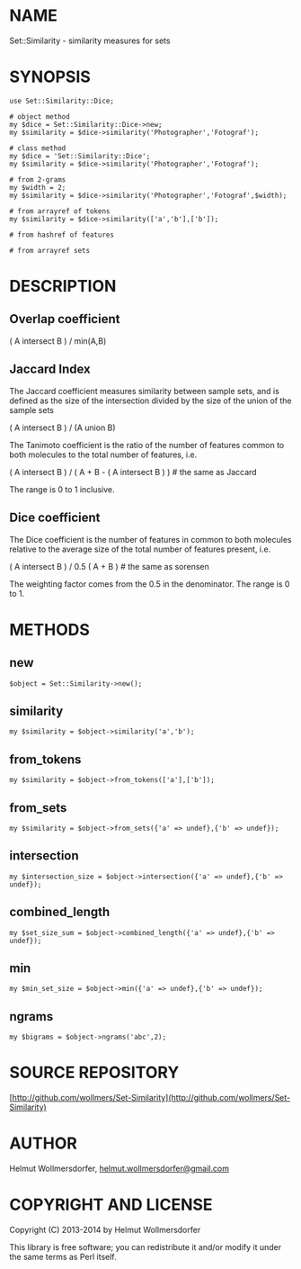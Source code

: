 # NAME

Set::Similarity - similarity measures for sets

# SYNOPSIS

    use Set::Similarity::Dice;
    
    # object method
    my $dice = Set::Similarity::Dice->new;
    my $similarity = $dice->similarity('Photographer','Fotograf');
    
    # class method
    my $dice = 'Set::Similarity::Dice';
    my $similarity = $dice->similarity('Photographer','Fotograf');
    
    # from 2-grams
    my $width = 2;
    my $similarity = $dice->similarity('Photographer','Fotograf',$width);
    
    # from arrayref of tokens
    my $similarity = $dice->similarity(['a','b'],['b']);
    
    # from hashref of features
    
    # from arrayref sets
    

    

# DESCRIPTION

## Overlap coefficient

( A intersect B ) / min(A,B)

## Jaccard Index

The Jaccard coefficient measures similarity between sample sets, and is defined as the size of the intersection divided by the size of the union of the sample sets

( A intersect B ) / (A union B)

The Tanimoto coefficient is the ratio of the number of features common to both molecules to the total number of features, i.e.

( A intersect B ) / ( A + B - ( A intersect B ) ) # the same as Jaccard 

The range is 0 to 1 inclusive.

## Dice coefficient

The Dice coefficient is the number of features in common to both molecules relative to the average size of the total number of features present, i.e.

( A intersect B ) / 0.5 ( A + B ) # the same as sorensen

The weighting factor comes from the 0.5 in the denominator. The range is 0 to 1.

# METHODS

## new

    $object = Set::Similarity->new();

## similarity

    my $similarity = $object->similarity('a','b');
    

## from\_tokens

    my $similarity = $object->from_tokens(['a'],['b']);

## from\_sets

    my $similarity = $object->from_sets({'a' => undef},{'b' => undef});

## intersection

    my $intersection_size = $object->intersection({'a' => undef},{'b' => undef});
    

## combined\_length

    my $set_size_sum = $object->combined_length({'a' => undef},{'b' => undef});

## min

    my $min_set_size = $object->min({'a' => undef},{'b' => undef});
    

## ngrams

    my $bigrams = $object->ngrams('abc',2);

# SOURCE REPOSITORY

[http://github.com/wollmers/Set-Similarity](http://github.com/wollmers/Set-Similarity)

# AUTHOR

Helmut Wollmersdorfer, <helmut.wollmersdorfer@gmail.com>

# COPYRIGHT AND LICENSE

Copyright (C) 2013-2014 by Helmut Wollmersdorfer

This library is free software; you can redistribute it and/or modify
it under the same terms as Perl itself.
